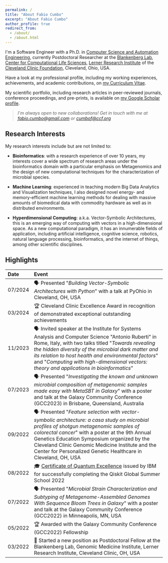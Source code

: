 ```yaml
---
permalink: /
title: "About Fabio Cumbo"
excerpt: "About Fabio Cumbo"
author_profile: true
redirect_from: 
  - /about/
  - /about.html
---
```


I'm a Software Engineer with a Ph.D. in [Computer Science and Automation Engineering](http://phd.dia.uniroma3.it/), currently Postdoctoral Researcher at the [Blankenberg Lab](https://www.lerner.ccf.org/computational-medicine/blankenberg/), [Center for Computational Life Sciences](https://my.clevelandclinic.org/research/computational-life-sciences), [Lerner Research Institute](https://www.lerner.ccf.org/) of the [Cleveland Clinic Foundation](https://my.clevelandclinic.org/), Cleveland, Ohio, USA.

Have a look at my professional profile, including my working experiences, achievements, and academic contributions, on [my Curriculum Vitae](https://docs.google.com/viewer?url=https://docs.google.com/document/d/1sD3fAfBxPRlc8fSrvMsvO8oMFKunNHnq6rS5UH5c-zk/export?format=pdf).

My scientific portfolio, including research articles in peer-reviewed journals, conference proceedings, and pre-prints, is available on [my Google Scholar profile](https://scholar.google.com/citations?user=DJWJY7EAAAAJ&hl=en).

> _I'm always open to new collaborations! Get in touch with me at [fabio.cumbo@gmail.com](mailto:fabio.cumbo@gmail.com?subject=Collaboration) or [cumbof@ccf.org](mailto:cumbof@ccf.org?subject=Collaboration)_

## Research Interests

My research interests include but are not limited to:

- __Bioinformatics__: with a research experience of over 10 years, my interests cover a wide spectrum of research areas under the bioinformatics domain with a particular emphasis on Metagenomics and the design of new computational techniques for the characterization of microbial species.

- __Machine Learning__: experienced in teaching modern Big Data Analytics and Visualization techniques, I also designed novel energy- and memory-efficient machine learning methods for dealing with massive amounts of biomedical data with commodity hardware as well as in distributed environments.

- __Hyperdimensional Computing__: a.k.a. Vector-Symbolic Architectures, this is an emerging way of computing with vectors in a high-dimensional space. As a new computational paradigm, it has an innumerable fields of application, including artificial intelligence, cognitive science, robotics, natural language processing, bioinformatics, and the internet of things, among other scientific disciplines.

## Highlights

| Date    | Event |
|:--------|:------|
| 07/2024 | 🗣️ Presented "_Building Vector-Symbolic Architectures with Python_" with a talk at PyOhio in Cleveland, OH, USA |
| 03/2024 | 🏆 Cleveland Clinic Excellence Award in recognition of demonstrated exceptional outstanding achievements |
| 11/2023 | 🗣️ Invited speaker at the Institute for Systems Analysis and Computer Science "Antonio Ruberti" in Rome, Italy, with two talks titled "_Towards revealing the hidden diversity of the microbial dark matter and its relation to host health and environmental factors_" and "_Computing with high-dimensional vectors: theory and applications in bioinformatics_" |
| 07/2023 | 🗣️ Presented "_Investigating the known and unknown microbial composition of metagenomic samples made easy with MetaSBT in Galaxy_" with a poster and talk at the Galaxy Community Conference (GCC2023) in Brisbane, Queensland, Australia |
| 09/2022 | 🗣️ Presented "_Feature selection with vector-symbolic architecture: a casa study on microbial profiles of shotgun metagenomic samples of colorectal cancer_" with a poster at the 9th Annual Genetics Education Symposium organized by the Cleveland Clinic Genomic Medicine Institute and the Center for Personalized Genetic Healthcare in Cleveland, OH, USA |
| 08/2022 | 🎓 [Certificate of Quantum Excellence](https://www.credly.com/badges/48c69cd5-8511-4942-9cc8-4e0a134bdeda/) issued by IBM for successfully completing the Qiskit Global Summer School 2022 |
| 07/2022 | 🗣️ Presented "_Microbial Strain Characterization and Subtyping of Metagenome-Assembled Genomes With Sequence Bloom Trees in Galaxy_" with a poster and talk at the Galaxy Community Conference (GCC2022) in Minneapolis, MN, USA |
| 05/2022 | 🏆 Awarded with the Galaxy Community Conference (GCC2022) Fellowship |
| 03/2022 | 🌱 Started a new position as Postdoctoral Fellow at the Blankenberg Lab, Genomic Medicine Institute, Lerner Research Institute, Cleveland Clinic, OH, USA |
